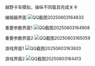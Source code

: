 越野卡车模拟，操纵不同载具完成关卡

编辑器界面
![QQ截图20250603164833](https://github.com/user-attachments/assets/8b5d948e-ddb4-4f07-839a-dd559791e6a3)

重要参数界面1
![QQ截图20250603164908](https://github.com/user-attachments/assets/ddf5e308-99e1-41f4-ab0d-4606358719a9)

重要参数界面2
![QQ截图20250603165059](https://github.com/user-attachments/assets/4c13e438-77f2-4749-a76d-bfc666487636)

游戏界面1
![QQ截图20250603163920](https://github.com/user-attachments/assets/c2214fd3-8428-4598-91ab-2bfd80020bf2)

游戏界面2
![QQ截图20250603164413](https://github.com/user-attachments/assets/379552ec-af64-46ee-ac64-05d25ad87bd9)

